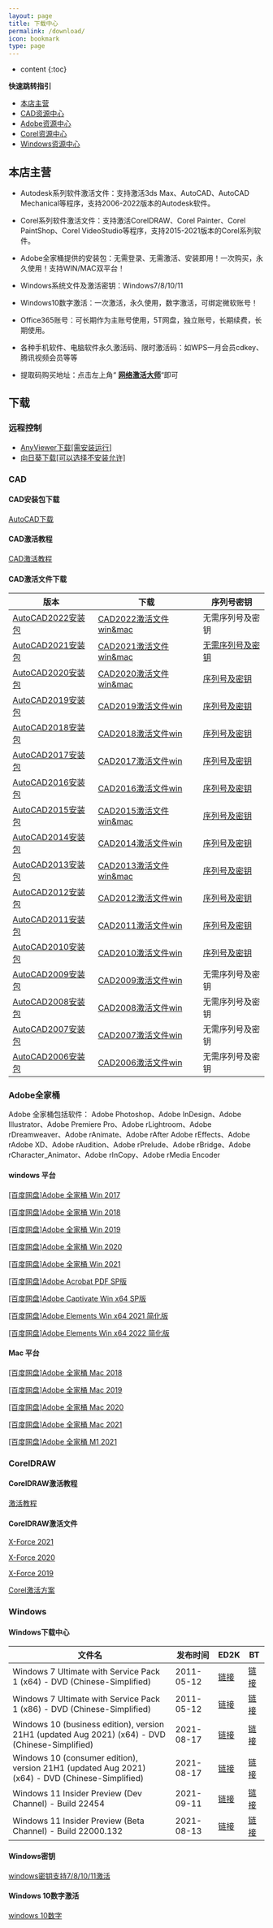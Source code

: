 ```yaml
---
layout: page
title: 下载中心
permalink: /download/
icon: bookmark
type: page
---
```


* content
{:toc}

**快速跳转指引**

- [本店主营](/download/#本店主营)
- [CAD资源中心](/download/#cad)
- [Adobe资源中心](/download/#adobe全家桶)
- [Corel资源中心](/download/#corel)
- [Windows资源中心](/download/#windows)
## 本店主营 

* Autodesk系列软件激活文件：支持激活3ds Max、AutoCAD、AutoCAD Mechanical等程序，支持2006-2022版本的Autodesk软件。

* Corel系列软件激活文件：支持激活CorelDRAW、Corel Painter、Corel PaintShop、Corel VideoStudio等程序，支持2015-2021版本的Corel系列软件。

* Adobe全家桶提供的安装包：无需登录、无需激活、安装即用！一次购买，永久使用！支持WIN/MAC双平台！

* Windows系统文件及激活密钥：Windows7/8/10/11

* Windows10数字激活：一次激活，永久使用，数字激活，可绑定微软账号！

* Office365账号：可长期作为主账号使用，5T网盘，独立账号，长期续费，长期使用。

* 各种手机软件、电脑软件永久激活码、限时激活码：如WPS一月会员cdkey、腾讯视频会员等等


* 提取码购买地址：点击左上角“ **[网络激活大师](https://ms365.taobao.com)**“即可

## 下载

### 远程控制
* [AnyViewer下载[需安装运行]](https://download.aomeikeji.com/Anyviewer.zip) 
* [向日葵下载[可以选择不安装允许]](https://sunlogin.oray.com/download/)


### CAD 

#### CAD安装包下载
[AutoCAD下载](https://www.autodesk.com/free-trials)

#### CAD激活教程
[CAD激活教程](/cad/)

#### CAD激活文件下载

| 版本 | 下载|序列号密钥 |
| --- | --- | --- |
|[AutoCAD2022安装包](https://pan.baidu.com/s/1ivvANJM8jtAdLnEiG6D1bg)|[CAD2022激活文件win&mac](https://ods.lanzoui.com/iJgnDuck1qj) |无需序列号及密钥|
|[AutoCAD2021安装包](https://pan.baidu.com/s/1Itxgy-0fY9JeJK3vIel9pQ)|[CAD2021激活文件win&mac](https://ods.lanzoui.com/iphLyuck1eh) |[无需序列号及密钥](/cad2021/)|
|[AutoCAD2020安装包](https://pan.baidu.com/s/1hLkX-TM1IIF9O1Xsl12_lw)|[CAD2020激活文件win&mac](https://ods.lanzoui.com/iCDwAuck1dg) |[序列号及密钥](/cad2020/)|
|[AutoCAD2019安装包](https://pan.baidu.com/s/1nYGWrUHY6ziTLpzCt0561g)|[CAD2019激活文件win](https://ods.lanzoui.com/iAWLYuck90b) |[序列号及密钥](/cad2019/)|
|[AutoCAD2018安装包](https://pan.baidu.com/s/1l63H8LtujA6ib8P_QxpYNw)|[CAD2018激活文件win](https://ods.lanzoui.com/iskfVuck0he) |[序列号及密钥](/cad2018/)|
|[AutoCAD2017安装包](https://pan.baidu.com/s/1_OfwHDrRdNfz5kvOWAzkPw)|[CAD2017激活文件win](https://ods.lanzoui.com/iGP0Iuck07e) |[序列号及密钥](/cad2017/)|
|[AutoCAD2016安装包](https://pan.baidu.com/s/1uu7y2lecjZJTgt88VxSB1g)|[CAD2016激活文件win](https://ods.lanzoui.com/iBbJFuck02j) |[序列号及密钥](/cad2016/)|
|[AutoCAD2015安装包](https://pan.baidu.com/s/1SYksVl3Dhp-EWuCdReKAiA)|[CAD2015激活文件win&mac](https://ods.lanzoui.com/ivrAJucjzmd) |[序列号及密钥](/cad2015/)|
|[AutoCAD2014安装包](https://pan.baidu.com/s/1fPYrHshObMN8biVqDLB1tA)|[CAD2014激活文件win](https://ods.lanzoui.com/iTKMVuck34j) |[序列号及密钥](/cad2014/)|
|[AutoCAD2013安装包](https://pan.baidu.com/s/158taj0FozVj4tkroY1tiaw)|[CAD2013激活文件win&mac](https://ods.lanzoui.com/ia1DUuck32h) |[序列号及密钥](/cad2013/)|
|[AutoCAD2012安装包](https://pan.baidu.com/s/1Ak9jSD9G7w3DvKYAwS5Rvw)|[CAD2012激活文件win](https://ods.lanzoui.com/ip7O7uck2va) |[序列号及密钥](/cad2012/)|
|[AutoCAD2011安装包](https://pan.baidu.com/s/1CmfgfGiwnmZJwZDKzVCE9g)|[CAD2011激活文件win](https://ods.lanzoui.com/iTmFHuck2gf) |[序列号及密钥](/cad2011/)|
|[AutoCAD2010安装包](https://pan.baidu.com/s/1OgCrzyh3LDzyed9rC3F1aw)|[CAD2010激活文件win](https://ods.lanzoui.com/iVtpkuck2cb) |[序列号及密钥](/cad2010/)|
|[AutoCAD2009安装包](https://pan.baidu.com/s/1v20ivGADW6n99clww80j9Q)|[CAD2009激活文件win](https://ods.lanzoui.com/iXrjiuck29i) |无需序列号及密钥|
|[AutoCAD2008安装包](https://pan.baidu.com/s/1OMX0AmQRMiyNhF2yDWZiJw)|[CAD2008激活文件win](https://ods.lanzoui.com/iKu9Quck26f) |无需序列号及密钥|
|[AutoCAD2007安装包](https://pan.baidu.com/s/1mTALnVqBKrlcqZQm5rcTcg)|[CAD2007激活文件win](https://ods.lanzoui.com/iCPQPuck23c) |无需序列号及密钥|
|[AutoCAD2006安装包](https://pan.baidu.com/s/1RPuoFNw325B-F99BmoBIKw)|[CAD2006激活文件win](https://ods.lanzoui.com/i5S9nuck1zi) |无需序列号及密钥|

### Adobe全家桶
Adobe 全家桶包括软件： Adobe Photoshop、Adobe InDesign、Adobe Illustrator、Adobe Premiere Pro、Adobe rLightroom、Adobe rDreamweaver、Adobe rAnimate、Adobe rAfter   Adobe rEffects、Adobe rAdobe XD、Adobe rAudition、Adobe rPrelude、Adobe rBridge、Adobe rCharacter_Animator、Adobe rInCopy、Adobe rMedia Encoder 

#### windows 平台

[[百度网盘]Adobe 全家桶  Win 2017](https://pan.baidu.com/s/1qkphct5gWfgz0t5JBSa0Zw)

[[百度网盘]Adobe 全家桶  Win 2018](https://pan.baidu.com/s/1Zew0XZM8nw5nfVjybNmXWA)

[[百度网盘]Adobe 全家桶  Win 2019](https://pan.baidu.com/s/1vkUzXAhgwALroOnZSof1mw)

[[百度网盘]Adobe 全家桶  Win 2020](https://pan.baidu.com/s/1gChCB9jE6OZ8YdDNy392Bg)

[[百度网盘]Adobe 全家桶  Win 2021](https://pan.baidu.com/s/1yR9HjMgLC86foN4JbkTrqQ)

[[百度网盘]Adobe Acrobat PDF SP版](https://pan.baidu.com/s/1Rz7_43gHHt-S3c1eXTPaLQ)

[[百度网盘]Adobe Captivate Win x64 SP版](https://pan.baidu.com/s/1IJetSmOPsHhhoeb5_Vv1FA)

[[百度网盘]Adobe Elements Win x64  2021 简化版](https://pan.baidu.com/s/17NJaMZAzzGK8qhB3WS0A2w)

[[百度网盘]Adobe Elements Win x64  2022 简化版](https://pan.baidu.com/s/17NJaMZAzzGK8qhB3WS0A2w)

#### Mac 平台


[[百度网盘]Adobe 全家桶  Mac 2018](https://pan.baidu.com/s/1BLajy0jxDhncvxCWxvq21A)

[[百度网盘]Adobe 全家桶  Mac 2019](https://pan.baidu.com/s/1eAXcAR1-2ONnXAe-SVpurQ)

[[百度网盘]Adobe 全家桶  Mac 2020](https://pan.baidu.com/s/1dLKOYtGvXfX8Z9KDt55JFA)

[[百度网盘]Adobe 全家桶  Mac 2021](https://pan.baidu.com/s/1yISAD5U5QiRQchcTSWEC9w)

[[百度网盘]Adobe 全家桶  M1 2021](https://pan.baidu.com/s/1yISAD5U5QiRQchcTSWEC9w)
### CorelDRAW

#### CorelDRAW激活教程
[激活教程](/Corel/)
#### CorelDRAW激活文件

[X-Force 2021](https://ods.lanzoui.com/i0HE0ue1lmd)

[X-Force 2020](https://ods.lanzoui.com/ihta2ue1llc)

[X-Force 2019](https://ods.lanzoui.com/iNw6que1lkb)

[Corel激活方案](https://ods.lanzoui.com/isbWEue1lne)

### Windows

#### Windows下载中心

| 文件名 | 发布时间 | ED2K | BT |
| --- | --- | --- | --- |
Windows 7 Ultimate with Service Pack 1 (x64) - DVD (Chinese-Simplified)|2011-05-12|[链接][1]|[链接][2]|
Windows 7 Ultimate with Service Pack 1 (x86) - DVD (Chinese-Simplified)|2011-05-12|[链接][3]|[链接][4]|
Windows 10 (business edition), version 21H1 (updated Aug 2021) (x64) - DVD (Chinese-Simplified)|2021-08-17|[链接][5]|[链接][6]|
Windows 10 (consumer edition), version 21H1 (updated Aug 2021) (x64) - DVD (Chinese-Simplified)|2021-08-17|[链接][7]|[链接][8]|
Windows 11 Insider Preview (Dev Channel) - Build 22454|2021-09-11|[链接][9]|[链接][10]|
Windows 11 Insider Preview (Beta Channel) - Build 22000.132|2021-08-13|[链接][11]|[链接][12]|

#### Windows密钥
[windows密钥支持7/8/10/11激活](https://item.taobao.com/item.htm?ft=t&id=656613587666)
#### Windows 10数字激活
[windows 10数字](https://ods.lanzoui.com/i1lPsu0kkaf)

[1]: ed2k://|file|cn_Windows_7_ultimate_with_sp1_x64_dvd_u_677408.iso|3420557312|B58548681854236C7939003B583A8078|/
[2]: magnet:?xt=urn:btih:E86414F638E11104248108B155BE9408A8362509&dn=cn_Windows_7_ultimate_with_sp1_x64_dvd_u_677408.iso&xl=3420557312
[3]: ed2k://|file|cn_Windows_7_ultimate_with_sp1_x86_dvd_u_677486.iso|2653276160|7503E4B9B8738DFCB95872445C72AEFB|/
[4]: magnet:?xt=urn:btih:585DF592DE43A067C75CFE5A639B41FC3F24DA6F&dn=cn_Windows_7_ultimate_with_sp1_x86_dvd_u_677486.iso&xl=2653276160
[5]: ed2k://|file|zh-cn_Windows_10_business_editions_version_21h1_updated_aug_2021_x64_dvd_e77da303.iso|5718181888|95679849D8F40DA52EB6DAF3DE97283B|/
[6]: ed2k://|file|zh-cn_Windows_10_business_editions_version_21h1_updated_aug_2021_x64_dvd_e77da303.iso|5718181888|95679849D8F40DA52EB6DAF3DE97283B|/
[7]: ed2k://|file|zh-cn_Windows_10_consumer_editions_version_21h1_updated_aug_2021_x64_dvd_4de56d76.iso|5831573504|B5E8A86D6C148A11292EBE45C81773AB|/
[8]: magnet:?xt=urn:btih:478BBEAA57454993C0C78A3018E1AE80219258CD&dn=zh-cn_Windows_10_consumer_editions_version_21h1_updated_aug_2021_x64_dvd_4de56d76.iso&xl=5831573504
[9]: ed2k://|file|Windows11_InsiderPreview_Client_x64_zh-cn_22454.iso|4903213056|A4FD6D7058261FCB31D076BA727FAF77|/
[10]: magnet:?xt=urn:btih:72DCA2544C2135412A0725307FB2C7CD97D22261&dn=Windows11_InsiderPreview_Client_x64_zh-cn_22454.iso&xl=4903213056
[11]: ed2k://|file|Windows11_InsiderPreview_Client_x64_zh-cn_22000.iso|5506693120|0D9E847ABF673C87F60737633AD95675|/
[12]: magnet:?xt=urn:btih:575BBD64A372284C92A304A2492D7E2F7DCE3BFE&dn=Windows11_InsiderPreview_Client_x64_zh-cn_22000.iso&xl=5506693120
 